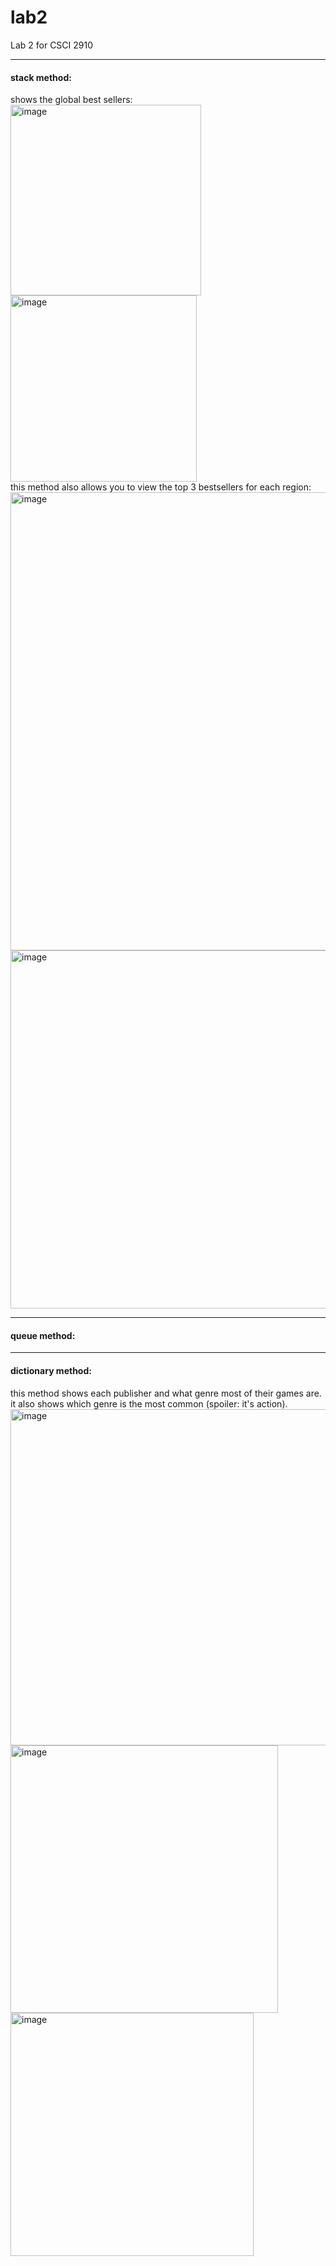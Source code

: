 # lab2
Lab 2 for CSCI 2910
<hr>

#### stack method:
shows the global best sellers:
<br>
<img width="305" alt="image" src="https://github.com/kinsley7/lab2/assets/113950546/f4cc528d-35d5-46b4-8728-b5a98dfe1cfe">
<img width="298" alt="image" src="https://github.com/kinsley7/lab2/assets/113950546/a05922ff-4968-45eb-a5ab-9ed2038bd572">
<br>
this method also allows you to view the top 3 bestsellers for each region:
<br>
<img width="733" alt="image" src="https://github.com/kinsley7/lab2/assets/113950546/b1e93263-6388-441c-bdb0-de22cad6afc3">
<img width="573" alt="image" src="https://github.com/kinsley7/lab2/assets/113950546/2ccc7bcc-4c23-456d-acd5-748eb3319513">

<hr>

#### queue method:

<hr>

#### dictionary method:
this method shows each publisher and what genre most of their games are. it also shows which genre is the most common (spoiler: it's action).
<br> 
<img width="538" alt="image" src="https://github.com/kinsley7/lab2/assets/113950546/b8f1ea50-778c-4caf-8080-384d6914454e">
<img width="428" alt="image" src="https://github.com/kinsley7/lab2/assets/113950546/ad067345-c134-4c1c-87eb-489b7eb274ed">
<img width="389" alt="image" src="https://github.com/kinsley7/lab2/assets/113950546/8c90cfde-59ca-4b7e-a1ea-ff7ed2b5bb77">




